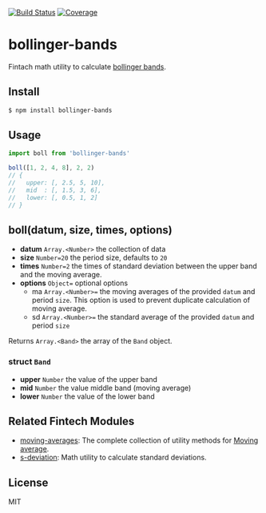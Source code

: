[![Build Status](https://travis-ci.org/kaelzhang/bollinger-bands.svg?branch=master)](https://travis-ci.org/kaelzhang/bollinger-bands)
[![Coverage](https://codecov.io/gh/kaelzhang/bollinger-bands/branch/master/graph/badge.svg)](https://codecov.io/gh/kaelzhang/bollinger-bands)
<!-- optional appveyor tst
[![Windows Build Status](https://ci.appveyor.com/api/projects/status/github/kaelzhang/bollinger-bands?branch=master&svg=true)](https://ci.appveyor.com/project/kaelzhang/bollinger-bands)
-->
<!-- optional npm version
[![NPM version](https://badge.fury.io/js/bollinger-bands.svg)](http://badge.fury.io/js/bollinger-bands)
-->
<!-- optional npm downloads
[![npm module downloads per month](http://img.shields.io/npm/dm/bollinger-bands.svg)](https://www.npmjs.org/package/bollinger-bands)
-->
<!-- optional dependency status
[![Dependency Status](https://david-dm.org/kaelzhang/bollinger-bands.svg)](https://david-dm.org/kaelzhang/bollinger-bands)
-->

# bollinger-bands

Fintach math utility to calculate [bollinger bands](https://en.wikipedia.org/wiki/Bollinger_Bands).

## Install

```sh
$ npm install bollinger-bands
```

## Usage

```js
import boll from 'bollinger-bands'

boll([1, 2, 4, 8], 2, 2)
// {
//   upper: [, 2.5, 5, 10],
//   mid  : [, 1.5, 3, 6],
//   lower: [, 0.5, 1, 2]
// }
```

## boll(datum, size, times, options)

- **datum** `Array.<Number>` the collection of data
- **size** `Number=20` the period size, defaults to `20`
- **times** `Number=2` the times of standard deviation between the upper band and the moving average.
- **options** `Object=` optional options
  - ma `Array.<Number>=` the moving averages of the provided `datum` and period `size`. This option is used to prevent duplicate calculation of moving average.
  - sd `Array.<Number>=` the standard average of the provided `datum` and period `size`

Returns `Array.<Band>` the array of the `Band` object.

### struct `Band`

- **upper** `Number` the value of the upper band
- **mid** `Number` the value middle band (moving average)
- **lower** `Number` the value of the lower band

## Related Fintech Modules

- [moving-averages](https://www.npmjs.com/package/moving-averages): The complete collection of utility methods for [Moving average](https://en.wikipedia.org/wiki/Moving_average).
- [s-deviation](https://www.npmjs.com/package/s-deviation): Math utility to calculate standard deviations.

## License

MIT
